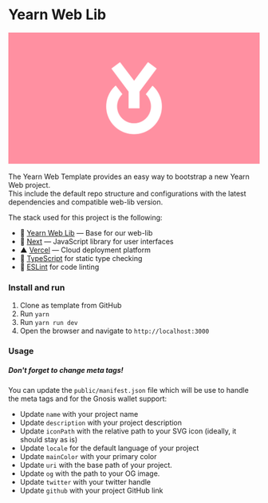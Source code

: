 # Yearn Web Lib
![](./public/og.jpeg)

The Yearn Web Template provides an easy way to bootstrap a new Yearn Web project.  
This include the default repo structure and configurations with the latest dependencies and compatible web-lib version.  

The stack used for this project is the following:
- 💙 [Yearn Web Lib](https://github.com/yearn/web-lib) — Base for our web-lib
- 🚀 [Next](https://nextjs.org) — JavaScript library for user interfaces
- ▲ [Vercel](https://vercel.com) — Cloud deployment platform
- 📄 [TypeScript](https://www.typescriptlang.org/) for static type checking
- 💄 [ESLint](https://eslint.org/) for code linting

### Install and run
1. Clone as template from GitHub
2. Run `yarn`
3. Run `yarn run dev`
4. Open the browser and navigate to `http://localhost:3000`


### Usage

##### Don't forget to change meta tags!
You can update the `public/manifest.json` file which will be use to handle the meta tags and for the Gnosis wallet support:
- Update `name` with your project name
- Update `description` with your project description
- Update `iconPath` with the relative path to your SVG icon (ideally, it should stay as is)
- Update `locale` for the default language of your project
- Update `mainColor` with your primary color
- Update `uri` with the base path of your project.
- Update `og` with the path to your OG image.
- Update `twitter` with your twitter handle
- Update `github` with your project GitHub link